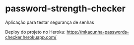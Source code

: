 # password-strength-checker
Aplicação para testar segurança de senhas

Deploy do projeto no Heroku: https://mkacunha-passwords-checker.herokuapp.com/
